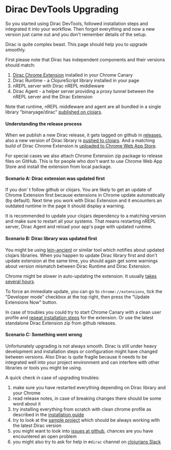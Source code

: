 # Dirac DevTools Upgrading

So you started using Dirac DevTools, followed installation steps and integrated it into your workflow.
Then forgot everything and now a new version just came out and you don't remember details of the setup.

Dirac is quite complex beast. This page should help you to upgrade smoothly.

First please note that Dirac has independent components and their versions should match:

1. [Dirac Chrome Extension](https://chrome.google.com/webstore/detail/dirac-devtools/kbkdngfljkchidcjpnfcgcokkbhlkogi) installed in your Chrome Canary
1. Dirac Runtime - a ClojureScript library installed in your page
1. nREPL server with Dirac nREPL middleware
1. Dirac Agent - a helper server providing a proxy tunnel between the nREPL server and the Dirac Extension

Note that runtime, nREPL middleware and agent are all bundled in a single library "binaryage/dirac" [published on clojars](https://clojars.org/binaryage/dirac).

#### Understanding the release process

When we publish a new Dirac release, it gets tagged on github in [releases](https://github.com/binaryage/dirac/releases),
also a new version of Dirac library is [pushed to clojars](https://clojars.org/binaryage/dirac).
And a matching build of Dirac Chrome Extension
is [uploaded to Chrome Web App Store](https://chrome.google.com/webstore/detail/dirac-devtools/kbkdngfljkchidcjpnfcgcokkbhlkogi).

For special cases we also attach Chrome Extension zip package to release files on GitHub. This is for people who don't want
 to use Chrome Web App Store and install the extension from local package.

#### Scenario A: Dirac extension was updated first

If you don' t follow github or clojars. You are likely to get an update of Chrome Extension first because extensions
in Chrome update automatically (by default). Next time you work with Dirac Extension and it encounters an outdated runtime
in the page it should display a warning.

It is recommended to update your clojars dependency to a matching version and make sure to restart all your systems.
 That means restarting nREPL server, Dirac Agent and reload your app's page with updated runtime.

#### Scenario B: Dirac library was updated first

You might be using [lein-ancient](https://github.com/xsc/lein-ancient) or similar tool which notifies about updated clojars libraries.
When you happen to update Dirac library first and don't update extension at the same time, you should again get some warnings
about version mismatch between Dirac Runtime and Dirac Extension.

Chrome might be slower in auto-updating the extension. It usually [takes several hours](http://stackoverflow.com/questions/24100507/how-often-do-chrome-extensions-automatically-update).

To force an immediate update, you can go to `chrome://extensions`, tick the "Developer mode" checkbox at the top right,
then press the "Update Extensions Now" button.

In case of troubles you could try to start Chrome Canary with a clean user profile
and [repeat installation steps](https://github.com/binaryage/dirac/blob/master/docs/installation.md#setup-dirac-chrome-extension)
for the extension. Or use the latest standalone Dirac Extension zip from github releases.

#### Scenario C: Something went wrong

Unfortunately upgrading is not always smooth. Dirac is still under heavy development and installation steps or configuration
 might have changed between versions. Also Dirac is quite fragile because it needs to be integrated well into your project
 environment and can interfere with other libraries or tools you might be using.

A quick check in case of upgrading troubles:

1. make sure you have restarted everything depending on Dirac library and your Chrome
1. read release notes, in case of breaking changes there should be some word about it
1. try installing everything from scratch with clean chrome profile as described in the [installation guide](installation.md)
1. try to look at the [sample project](https://github.com/binaryage/dirac-sample) which should be always working with the latest Dirac version
1. you might want to look into [issues at github](https://github.com/binaryage/dirac/issues), chances are you have encountered an open problem
1. you might also try to ask for help in `#dirac` channel on [clojurians Slack](http://clojurians.net)